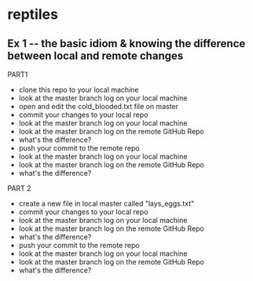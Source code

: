 reptiles
========

Ex 1 -- the basic idiom & knowing the difference between local and remote changes
--------------------------
PART1
* clone this repo to your local machine
* look at the master branch log on your local machine
* open and edit the cold_blooded.txt file on master
* commit your changes to your local repo
* look at the master branch log on your local machine
* look at the master branch log on the remote GitHub Repo
* what's the difference?
* push your commit to the remote repo
* look at the master branch log on your local machine
* look at the master branch log on the remote GitHub Repo
* what's the difference?

PART 2
* create a new file in local master called "lays_eggs.txt"
* commit your changes to your local repo
* look at the master branch log on your local machine
* look at the master branch log on the remote GitHub Repo
* what's the difference?
* push your commit to the remote repo
* look at the master branch log on your local machine
* look at the master branch log on the remote GitHub Repo
* what's the difference?
